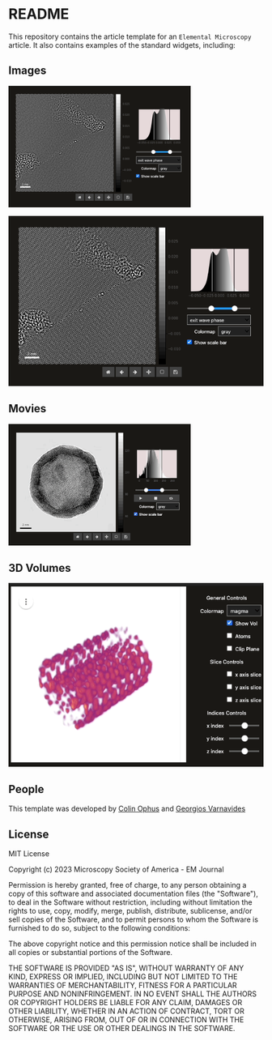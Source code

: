 # README

This repository contains the article template for an `Elemental Microscopy` article. It also contains examples of the standard widgets, including:

## Images

 <img src="/figures/demo_image_small.gif" alt="image widget example" width="360">


![image widget example](/figures/demo_image_small.gif) 

[](fig_EWR_graphene_interactive)




## Movies

![movie widget example](/figures/demo_movie_smaller.gif) 


[](fig_movie_widget_ipympl)




## 3D Volumes

![3D volume widget example](/figures/demo_3d_small.gif) 

[](fig_volume_rendering)




## People

This template was developed by [Colin Ophus](mailto:cophus@gmail.com) and [Georgios Varnavides](mailto:gvarnavides@berkeley.edu)




## License

MIT License

Copyright (c) 2023 Microscopy Society of America - EM Journal

Permission is hereby granted, free of charge, to any person obtaining a copy
of this software and associated documentation files (the "Software"), to deal
in the Software without restriction, including without limitation the rights
to use, copy, modify, merge, publish, distribute, sublicense, and/or sell
copies of the Software, and to permit persons to whom the Software is
furnished to do so, subject to the following conditions:

The above copyright notice and this permission notice shall be included in all
copies or substantial portions of the Software.

THE SOFTWARE IS PROVIDED "AS IS", WITHOUT WARRANTY OF ANY KIND, EXPRESS OR
IMPLIED, INCLUDING BUT NOT LIMITED TO THE WARRANTIES OF MERCHANTABILITY,
FITNESS FOR A PARTICULAR PURPOSE AND NONINFRINGEMENT. IN NO EVENT SHALL THE
AUTHORS OR COPYRIGHT HOLDERS BE LIABLE FOR ANY CLAIM, DAMAGES OR OTHER
LIABILITY, WHETHER IN AN ACTION OF CONTRACT, TORT OR OTHERWISE, ARISING FROM,
OUT OF OR IN CONNECTION WITH THE SOFTWARE OR THE USE OR OTHER DEALINGS IN THE
SOFTWARE.
